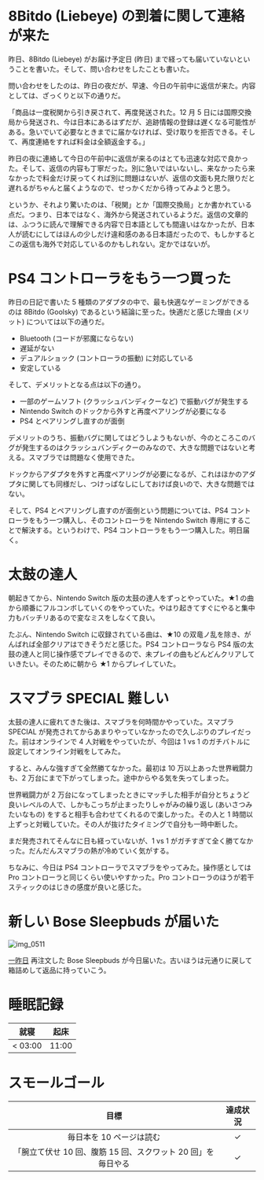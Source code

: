# 8Bitdo (Liebeye) の到着に関して連絡が来た
昨日、8Bitdo (Liebeye) がお届け予定日 (昨日) まで経っても届いていないということを書いた。そして、問い合わせをしたことも書いた。

問い合わせをしたのは、昨日の夜だが、早速、今日の午前中に返信が来た。内容としては、ざっくりと以下の通りだ。

「商品は一度税関から引き戻されて、再度発送された。12 月 5 日には国際交換局から発送され、今は日本にあるはずだが、追跡情報の登録は遅くなる可能性がある。急いでいて必要なときまでに届かなければ、受け取りを拒否できる。そして、再度連絡をすれば料金は全額返金する。」

昨日の夜に連絡して今日の午前中に返信が来るのはとても迅速な対応で良かった。そして、返信の内容も丁寧だった。別に急いではいないし、来なかったら来なかったで料金だけ戻ってくれば別に問題はないが、返信の文面も見た限りだと遅れるがちゃんと届くようなので、せっかくだから待ってみようと思う。

というか、それより驚いたのは、「税関」とか「国際交換局」とか書かれている点だ。つまり、日本ではなく、海外から発送されているようだ。返信の文章的は、ふつうに読んで理解できる内容で日本語としても間違いはなかったが、日本人が読むにしてはほんの少しだけ違和感のある日本語だったので、もしかするとこの返信も海外で対応しているのかもしれない。定かではないが。

# PS4 コントローラをもう一つ買った
昨日の日記で書いた 5 種類のアダプタの中で、最も快適なゲーミングができるのは 8Bitdo (Goolsky) であるという結論に至った。快適だと感じた理由 (メリット) については以下の通りだ。

- Bluetooth (コードが邪魔にならない)
- 遅延がない
- デュアルショック (コントローラの振動) に対応している
- 安定している

そして、デメリットとなる点は以下の通り。

- 一部のゲームソフト (クラッシュバンディクーなど) で振動バグが発生する
- Nintendo Switch のドックから外すと再度ペアリングが必要になる
- PS4 とペアリングし直すのが面倒

デメリットのうち、振動バグに関してはどうしようもないが、今のところこのバグが発生するのはクラッシュバンディクーのみなので、大きな問題ではないと考える。スマブラでは問題なく使用できた。

ドックからアダプタを外すと再度ペアリングが必要になるが、これはほかのアダプタに関しても同様だし、つけっぱなしにしておけば良いので、大きな問題ではない。

そして、PS4 とペアリングし直すのが面倒という問題については、PS4 コントローラをもう一つ購入し、そのコントローラを Nintendo Switch 専用にすることで解決する。というわけで、PS4 コントローラをもう一つ購入した。明日届く。

# 太鼓の達人
朝起きてから、Nintendo Switch 版の太鼓の達人をずっとやっていた。★1 の曲から順番にフルコンボしていくのをやっていた。やはり起きてすぐにやると集中力もバッチリあるので変なミスをしなくて良い。

たぶん、Nintendo Switch に収録されている曲は、★10 の双竜ノ乱を除き、がんばれば全部クリアはできそうだと感じた。PS4 コントローラなら PS4 版の太鼓の達人と同じ操作感でプレイできるので、未プレイの曲もどんどんクリアしていきたい。そのために朝から ★1 からプレイしていた。

# スマブラ SPECIAL 難しい
太鼓の達人に疲れてきた後は、スマブラを何時間かやっていた。スマブラ SPECIAL が発売されてからあまりやっていなかったので久しぶりのプレイだった。前はオンラインで 4 人対戦をやっていたが、今回は 1 vs 1 のガチバトルに設定してオンライン対戦をしてみた。

すると、みんな強すぎて全然勝てなかった。最初は 10 万以上あった世界戦闘力も、2 万台にまで下がってしまった。途中からやる気を失ってしまった。

世界戦闘力が 2 万台になってしまったときにマッチした相手が自分とちょうど良いレベルの人で、しかもこっちが止まったりしゃがみの繰り返し (あいさつみたいなもの) をすると相手も合わせてくれるので楽しかった。その人と 1 時間以上ずっと対戦していた。その人が抜けたタイミングで自分も一時中断した。

まだ発売されてそんなに日も経っていないが、1 vs 1 がガチすぎて全く勝てなかった。だんだんスマブラの熱が冷めていく気がする。

ちなみに、今日は PS4 コントローラでスマブラをやってみた。操作感としては Pro コントローラと同じくらい使いやすかった。Pro コントローラのほうが若干スティックのはじきの感度が良いと感じた。

# 新しい Bose Sleepbuds が届いた
![img_0511](/images/2018/12/img_0511.jpg)

[一昨日](/2018/12/13) 再注文した Bose Sleepbuds が今日届いた。古いほうは元通りに戻して箱詰めして返品に持っていこう。

# 睡眠記録
| 就寝 | 起床 |
|:---:|:---:|
| < 03:00 | 11:00 |

# スモールゴール
| 目標 | 達成状況 |
|:---:|:---:|
| 毎日本を 10 ページは読む | ✓ |
| 「腕立て伏せ 10 回、腹筋 15 回、スクワット 20 回」を毎日やる | ✓ |
